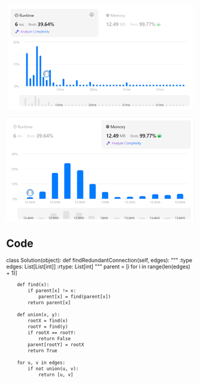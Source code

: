 ![img.png](images/img.png)

![img_1.png](images/img_1.png)

# Code
class Solution(object):
    def findRedundantConnection(self, edges):
        """
        :type edges: List[List[int]]
        :rtype: List[int]
        """
        parent = [i for i in range(len(edges) + 1)]

        def find(x):
            if parent[x] != x:
                parent[x] = find(parent[x])
            return parent[x]

        def union(x, y):
            rootX = find(x)
            rootY = find(y)
            if rootX == rootY:
                return False
            parent[rootY] = rootX
            return True

        for u, v in edges:
            if not union(u, v):
                return [u, v]
